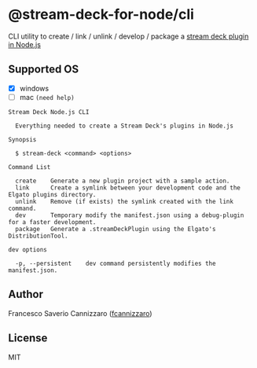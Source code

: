 # @stream-deck-for-node/cli

CLI utility to create / link / unlink / develop / package
a [stream deck plugin in Node.js](https://stream-deck-for-node.dev/cli)

## Supported OS

- [x] windows
- [ ] mac `(need help)`

```shell
Stream Deck Node.js CLI

  Everything needed to create a Stream Deck's plugins in Node.js

Synopsis

  $ stream-deck <command> <options>

Command List

  create    Generate a new plugin project with a sample action.
  link      Create a symlink between your development code and the Elgato plugins directory.
  unlink    Remove (if exists) the symlink created with the link command.
  dev       Temporary modify the manifest.json using a debug-plugin for a faster development.
  package   Generate a .streamDeckPlugin using the Elgato's DistributionTool.

dev options

  -p, --persistent    dev command persistently modifies the manifest.json.
```

## Author

Francesco Saverio Cannizzaro ([fcannizzaro](https://github.com/fcannizzaro))

## License

MIT
